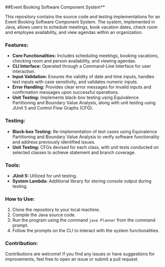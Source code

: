 
##Event Booking Software Component System**

This repository contains the source code and testing implementations for an Event Booking Software Component System. The system, implemented in Java, allows users to schedule meetings, book vacation dates, check room and employee availability, and view agendas within an organization.

### Features:
- **Core Functionalities:** Includes scheduling meetings, booking vacations, checking room and person availability, and viewing agendas.
- **CLI Interface:** Operated through a Command-Line Interface for user interaction.
- **Input Validation:** Ensures the validity of date and time inputs, handles text inputs with case sensitivity, and validates numeric inputs.
- **Error Handling:** Provides clear error messages for invalid inputs and confirmation messages upon successful operations.
- **Unit Testing:** Implements black-box testing using Equivalence Partitioning and Boundary Value Analysis, along with unit testing using JUnit 5 and Control Flow Graphs (CFG).

### Testing:
- **Black-box Testing:** Re-implementation of test cases using Equivalence Partitioning and Boundary Value Analysis to verify software functionality and address previously identified issues.
- **Unit Testing:** CFGs devised for each class, with unit tests conducted on selected classes to achieve statement and branch coverage.

### Tools:
- **JUnit 5:** Utilized for unit testing.
- **System Lambda:** Additional library for storing console output during testing.

### How to Use:
1. Clone the repository to your local machine.
2. Compile the Java source code.
3. Run the program using the command `java Planner` from the command prompt.
4. Follow the prompts on the CLI to interact with the system functionalities.

### Contribution:
Contributions are welcome! If you find any issues or have suggestions for improvements, feel free to open an issue or submit a pull request.

